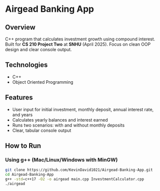 # Airgead Banking App

## Overview
C++ program that calculates investment growth using compound interest. Built for **CS 210 Project Two** at **SNHU** (April 2025). Focus on clean OOP design and clear console output.

## Technologies
- C++
- Object Oriented Programming

## Features
- User input for initial investment, monthly deposit, annual interest rate, and years
- Calculates yearly balances and interest earned
- Runs two scenarios: with and without monthly deposits
- Clear, tabular console output

## How to Run

### Using g++ (Mac/Linux/Windows with MinGW)
```bash
git clone https://github.com/KevinDavid1021/Airgead-Banking-App.git
cd Airgead-Banking-App
g++ -std=c++17 -O2 -o airgead main.cpp InvestmentCalculator.cpp
./airgead
